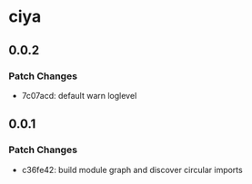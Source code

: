 # ciya

## 0.0.2

### Patch Changes

- 7c07acd: default warn loglevel

## 0.0.1

### Patch Changes

- c36fe42: build module graph and discover circular imports
